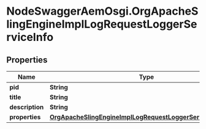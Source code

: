 # NodeSwaggerAemOsgi.OrgApacheSlingEngineImplLogRequestLoggerServiceInfo

## Properties

Name | Type | Description | Notes
------------ | ------------- | ------------- | -------------
**pid** | **String** |  | [optional] 
**title** | **String** |  | [optional] 
**description** | **String** |  | [optional] 
**properties** | [**OrgApacheSlingEngineImplLogRequestLoggerServiceProperties**](OrgApacheSlingEngineImplLogRequestLoggerServiceProperties.md) |  | [optional] 


